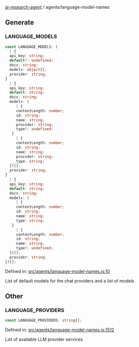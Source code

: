 [ai-research-agent](../modules.md) / agents/language-model-names

## Generate

### LANGUAGE\_MODELS

```ts
const LANGUAGE_MODELS: (
  | {
  api_key: string;
  default?: undefined;
  docs: string;
  models: object[];
  provider: string;
}
  | {
  api_key: string;
  default: string;
  docs: string;
  models: (
     | {
     contextLength: number;
     id: string;
     name: string;
     provider: string;
     type?: undefined;
   }
     | {
     contextLength: number;
     id: string;
     name: string;
     provider: string;
     type: string;
  })[];
  provider: string;
}
  | {
  api_key: string;
  default: string;
  docs: string;
  models: (
     | {
     contextLength: number;
     id: string;
     name: string;
     type: string;
   }
     | {
     contextLength: number;
     id: string;
     name: string;
     type?: undefined;
  })[];
  provider: string;
})[];
```

Defined in: [src/agents/language-model-names.js:10](https://github.com/vtempest/ai-research-agent/tree/master/packages/ai-research-agent/src/agents/language-model-names.js#L10)

List of default models for the chat providers and a list of models

## Other

### LANGUAGE\_PROVIDERS

```ts
const LANGUAGE_PROVIDERS: string[];
```

Defined in: [src/agents/language-model-names.js:1512](https://github.com/vtempest/ai-research-agent/tree/master/packages/ai-research-agent/src/agents/language-model-names.js#L1512)

List of available LLM provider services
